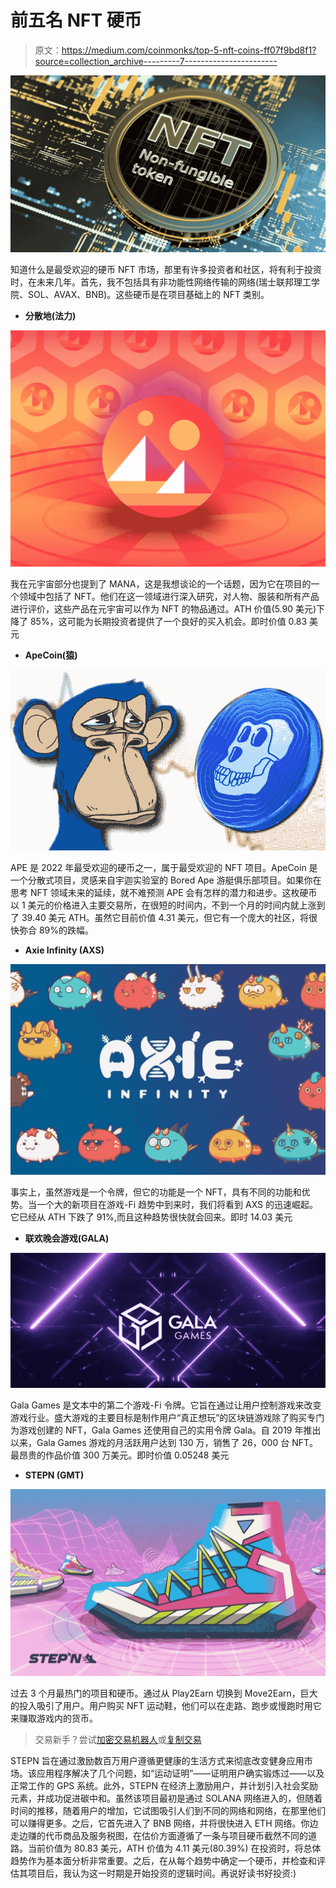 # 前五名 NFT 硬币

> 原文：<https://medium.com/coinmonks/top-5-nft-coins-ff07f9bd8f1?source=collection_archive---------7----------------------->

![](img/cdb6278d3257a7649f62b50ebf164782.png)

知道什么是最受欢迎的硬币 NFT 市场，那里有许多投资者和社区，将有利于投资时，在未来几年。首先，我不包括具有非功能性网络传输的网络(瑞士联邦理工学院、SOL、AVAX、BNB)。这些硬币是在项目基础上的 NFT 类别。

*   **分散地(法力)**

![](img/2e15942c732f8f9adb23250b27526180.png)

我在元宇宙部分也提到了 MANA，这是我想谈论的一个话题，因为它在项目的一个领域中包括了 NFT。他们在这一领域进行深入研究，对人物、服装和所有产品进行评价，这些产品在元宇宙可以作为 NFT 的物品通过。ATH 价值(5.90 美元)下降了 85%，这可能为长期投资者提供了一个良好的买入机会。即时价值 0.83 美元

*   **ApeCoin(猿)**

![](img/495939b788361a3d791ce9834713c8dd.png)

APE 是 2022 年最受欢迎的硬币之一，属于最受欢迎的 NFT 项目。ApeCoin 是一个分散式项目，灵感来自宇迦实验室的 Bored Ape 游艇俱乐部项目。如果你在思考 NFT 领域未来的延续，就不难预测 APE 会有怎样的潜力和进步。这枚硬币以 1 美元的价格进入主要交易所，在很短的时间内，不到一个月的时间内就上涨到了 39.40 美元 ATH。虽然它目前价值 4.31 美元，但它有一个庞大的社区，将很快弥合 89%的跌幅。

*   **Axie Infinity (AXS)**

![](img/f2045774e42fbdeacd348c640fda4d34.png)

事实上，虽然游戏是一个令牌，但它的功能是一个 NFT，具有不同的功能和优势。当一个大的新项目在游戏-Fi 趋势中到来时，我们将看到 AXS 的迅速崛起。它已经从 ATH 下跌了 91%,而且这种趋势很快就会回来。即时 14.03 美元

*   **联欢晚会游戏(GALA)**

![](img/e712bce63de9a13b99bb71682d26187a.png)

Gala Games 是文本中的第二个游戏-Fi 令牌。它旨在通过让用户控制游戏来改变游戏行业。盛大游戏的主要目标是制作用户“真正想玩”的区块链游戏除了购买专门为游戏创建的 NFT，Gala Games 还使用自己的实用令牌 Gala。自 2019 年推出以来，Gala Games 游戏的月活跃用户达到 130 万，销售了 26，000 台 NFT。最昂贵的作品价值 300 万美元。即时价值 0.05248 美元

*   **STEPN (GMT)**

![](img/1034537795e54b5ac931c8df07e364cb.png)

过去 3 个月最热门的项目和硬币。通过从 Play2Earn 切换到 Move2Earn，巨大的投入吸引了用户。用户购买 NFT 运动鞋，他们可以在走路、跑步或慢跑时用它来赚取游戏内的货币。

> 交易新手？尝试[加密交易机器人](/coinmonks/crypto-trading-bot-c2ffce8acb2a)或[复制交易](/coinmonks/top-10-crypto-copy-trading-platforms-for-beginners-d0c37c7d698c)

STEPN 旨在通过激励数百万用户遵循更健康的生活方式来彻底改变健身应用市场。该应用程序解决了几个问题，如“运动证明”——证明用户确实锻炼过——以及正常工作的 GPS 系统。此外，STEPN 在经济上激励用户，并计划引入社会奖励元素，并成功促进碳中和。虽然该项目最初是通过 SOLANA 网络进入的，但随着时间的推移，随着用户的增加，它试图吸引人们到不同的网络和网络，在那里他们可以赚得更多。之后，它首先进入了 BNB 网络，并将很快进入 ETH 网络。你边走边赚的代币商品及服务税图，在估价方面遵循了一条与项目硬币截然不同的道路。当前价值为 80.83 美元，ATH 价值为 4.11 美元(80.39%)
在投资时，将总体趋势作为基本面分析非常重要。之后，在从每个趋势中确定一个硬币，并检查和评估其项目后，我认为这一时期是开始投资的逻辑时间。再说好读书好投资:)